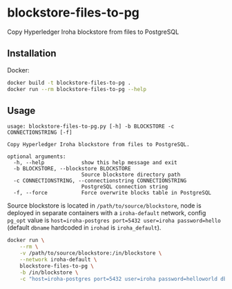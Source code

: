 # blockstore-files-to-pg
Copy Hyperledger Iroha blockstore from files to PostgreSQL

## Installation

Docker:
```sh
docker build -t blockstore-files-to-pg .
docker run --rm blockstore-files-to-pg --help
```

## Usage

```
usage: blockstore-files-to-pg.py [-h] -b BLOCKSTORE -c CONNECTIONSTRING [-f]

Copy Hyperledger Iroha blockstore from files to PostgreSQL.

optional arguments:
  -h, --help            show this help message and exit
  -b BLOCKSTORE, --blockstore BLOCKSTORE
                        Source blockstore directory path
  -c CONNECTIONSTRING, --connectionstring CONNECTIONSTRING
                        PostgreSQL connection string
  -f, --force           Force overwrite blocks table in PostgreSQL
```

Source blockstore is located in `/path/to/source/blockstore`, node is deployed in separate containers with a `iroha-default` network, config `pg_opt` value is `host=iroha-postgres port=5432 user=iroha password=hello` (default `dbname` hardcoded in `irohad` is `iroha_default`).

```sh
docker run \
    --rm \
    -v /path/to/source/blockstore:/in/blockstore \
    --network iroha-default \
    blockstore-files-to-pg \
    -b /in/blockstore \
    -c "host=iroha-postgres port=5432 user=iroha password=helloworld dbname=iroha_default"
```
